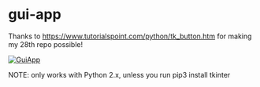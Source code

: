 # gui-app
Thanks to https://www.tutorialspoint.com/python/tk_button.htm for making my 28th repo possible!


[![GuiApp](https://img.shields.io/badge/language-python2.7-green?maxAge=360?style=plastic)](https://www.python.org/)


NOTE: only works with Python 2.x, unless you run
   pip3 install tkinter
